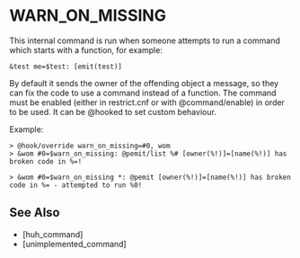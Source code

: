 # WARN_ON_MISSING
This internal command is run when someone attempts to run a command which starts with a function, for example:
```
&test me=$test: [emit(test)]
```
By default it sends the owner of the offending object a message, so they can fix the code to use a command instead of a function. The command must be enabled (either in restrict.cnf or with @command/enable) in order to be used. It can be @hooked to set custom behaviour.

Example:
```
> @hook/override warn_on_missing=#0, wom
> &wom #0=$warn_on_missing: @pemit/list %# [owner(%!)]=[name(%!)] has broken code in %=!
```

```
> &wom #0=$warn_on_missing *: @pemit [owner(%!)]=[name(%!)] has broken code in %= - attempted to run %0!
```


## See Also
- [huh_command]
- [unimplemented_command]

